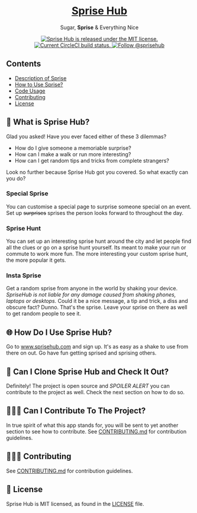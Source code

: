 <h1 align="center">
  <a href="https://facebook.github.io/react-native/">
    Sprise Hub
  </a>
</h1>

<p align="center">
  Sugar, <strong>Sprise</strong> & Everything Nice
</p>

<p align="center">
  <a href="https://github.com/M-Shehu/hrsf114-mvp/master/LICENSE">
    <img src="https://img.shields.io/badge/license-MIT-blue.svg" alt="Sprise Hub is released under the MIT license." />
  </a>

  <a href="https://circleci.com/gh/M-Shehu/hrsf114-mvp">
    <img src="https://circleci.com/gh/M-Shehu/hrsf114-mvp.svg?style=svg?circle-token=$CIRCLE_TOKEN" alt="Current CircleCI build status." />
  </a>
  
  <a href="https://twitter.com/intent/follow?screen_name=sprisehub">
    <img src="https://img.shields.io/twitter/follow/sprisehub.svg?label=Follow%20@sprisehub" alt="Follow @sprisehub" />
  </a>
</p>

## Contents

- [Description of Sprise](#-what-is-sprise-hub?)
- [How to Use Sprise?](#-how-do-i-use-sprise-hub?)
- [Code Usage](#-can-i-clone-sprise-hub-and-check-it-out?)
- [Contributing](#-can-i-contribute-to-the-project?)
- [License](#-license)


## 🤔 What is Sprise Hub? ##
Glad you asked! Have you ever faced either of these 3 dilemmas?
- How do I give someone a memoriable surprise?
- How can I make a walk or run more interesting?
- How can I get random tips and tricks from complete strangers?

Look no further because Sprise Hub got you covered. So what exactly can you do?

### Special Sprise
You can customise a special page to surprise someone special on an event. Set up ~~surprises~~ sprises the person looks forward to throughout the day.

### Sprise Hunt
You can set up an interesting sprise hunt around the city and let people find all the clues or go on a sprise hunt yourself. Its meant to make your run or commute to work more fun. The more interesting your custom sprise hunt, the more popular it gets.

### Insta Sprise
Get a random sprise from anyone in the world by shaking your device. *SpriseHub is not liable for any damage caused from shaking phones, laptops or desktops.* Could it be a nice message, a tip and trick, a diss and obscure fact? Dunno. That's the sprise. Leave your sprise on there as well to get random people to see it.

## 🌐 How Do I Use Sprise Hub? ##
Go to www.sprisehub.com and sign up. It's as easy as a shake to use from there on out. Go have fun getting sprised and sprising others. 

## 👥 Can I Clone Sprise Hub and Check It Out? ##
Definitely! The project is open source and *SPOILER ALERT* you can contribute to the project as well. Check the next section on how to do so. 

## 🧑‍🤝‍🧑 Can I Contribute To The Project? ##
In true spirit of what this app stands for, you will be sent to yet another section to see how to contribute. See [CONTRIBUTING.md](CONTRIBUTING.md) for contribution guidelines.

## 🧑‍🤝‍🧑 Contributing
See [CONTRIBUTING.md](CONTRIBUTING.md) for contribution guidelines.

## 📄 License

Sprise Hub is MIT licensed, as found in the [LICENSE][l] file.

[l]: https://github.com/M-Shehu/hrsf114-mvp/master/LICENSE